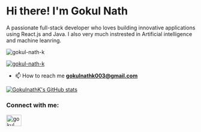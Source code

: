 # Hi there! I'm Gokul Nath 
A passionate full-stack developer who loves building innovative applications using React.js and Java. I also very much instrested in Artificial intelligence and machine leanring.


<p align="left"> <img src="https://komarev.com/ghpvc/?username=gokul-nath-k&label=Profile%20views&color=0e75b6&style=flat" alt="gokul-nath-k" /> </p>

<p align="left"> <a href="https://github.com/ryo-ma/github-profile-trophy"><img src="https://github-profile-trophy.vercel.app/?username=gokul-nath-k" alt="gokul-nath-k" /></a> </p>

- 📫 How to reach me **gokulnathk003@gmail.com**


[![GokulnathK's GitHub stats](https://github-readme-stats.vercel.app/api?username=Gokul-nath-K&show_icons=true)](https://github.com/anuraghazra/github-readme-stats)

<h3 align="left">Connect with me:</h3>
<p align="left">
<a href="https://linkedin.com/in/gokul-nath-k" target="blank"><img align="center" src="https://raw.githubusercontent.com/rahuldkjain/github-profile-readme-generator/master/src/images/icons/Social/linked-in-alt.svg" alt="gokul nath k" height="30" width="40" /></a>
</p>
